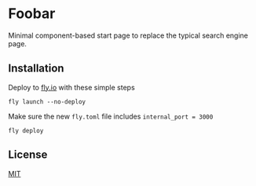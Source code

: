 # Foobar

Minimal component-based start page to replace the typical search engine page.

## Installation

Deploy to [fly.io](https://fly.io/) with these simple steps

```
fly launch --no-deploy
```
Make sure the new `fly.toml` file includes `internal_port = 3000`
```
fly deploy
```

## License
[MIT](https://choosealicense.com/licenses/mit/)
